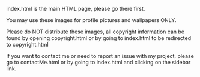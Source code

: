 index.html is the main HTML page, please go there first.


You may use these images for profile pictures and wallpapers ONLY.

Please do NOT distribute these images, all copyright information can be found by opening copyright.html
or by going to index.html to be redirected to copyright.html


If you want to contact me or need to report an issue with my project, please go to
contactMe.html or by going to index.html and clicking on the sidebar link.